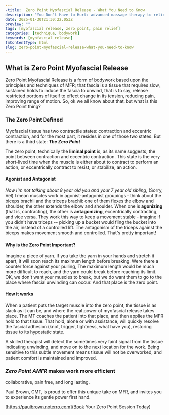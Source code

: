 ```yaml
---
-title:  Zero Point Myofascial Release - What You Need to Know
description: "You Don't Have to Hurt: advanced massage therapy to relieve neck pain, back pain, carpal tunnel, myofascial pain syndrome. "
date: 2025-01-30T21:30:22.053Z
preview: ""
tags: [myofascial release, zero point, pain relief]
categories: [technique, bodywork]
keywords: [myofascial release]
fmContentType: html
slug: zero-point-myofascial-release-what-you-need-to-know
---
```

## What is Zero Point Myofascial Release

Zero Point Myofascial Release is a form of bodywork based upon the principles and techniques of MFR; that fascia is a tissue that requires slow, sustained holds to induce the fascia to unwind, that is to say, release restricted portions of itself to effect change in its tension, reducing pain, improving range of motion.  So, ok we all know about that, but what is this Zero Point thing?

### The Zero Point Defined

Myofascial tissue has two contractile states: contraction and eccentric contraction, and for the most part, it resides in one of those two states.  But there is a third state: ***The Zero Point***

The zero point, technically the **liminal point** is, as its name suggests, the point between contraction and eccentric contraction.  This state is the very short-lived time when the muscle is either about to contract to perform an action, or eccentrically contract to resist, or stabilize, an action.  

#### Agonist and Antagonist

*Now I'm not talking about 8 year old you and your 7 year old sibling*, (Sorry, Vel) I mean muscles work in agonist-antagonist groupings - think about the biceps brachii and the triceps brachii: one of them flexes the elbow and shoulder, the other extends the elbow and shoulder.  When one is **agonizing** (that is, contracting), the other is **antagonizing**, eccentrically contracting, and vice versa.  They work this way to keep a movement stable - imagine if you didn't have triceps -- picking up a bucket would fling the bucket into the air, instead of a controlled lift.  The antagonism of the triceps against the biceps makes movement smooth and controlled.  That's pretty important!

#### Why is the Zero Point Important?

Imagine a piece of yarn.  If you take the yarn in your hands and stretch it apart, it will soon reach its maximum length before breaking.  Were there a counter force against your pulling, The maximum length would be much more difficult to reach, and the yarn could break before reaching its limit.  OK, we don't want your muscles to break, but we do want them to go to the place where fascial unwinding can occur.  And that place is the zero point.

#### How it works

When a patient puts the target muscle into the zero point, the tissue is as slack as it can be, and where the real power of myofascial release takes place.  The MT coaches the patient into that place, and then applies the MFR hold to that tissue.  That hold, alone or with assistance, will quickly resolve the fascial adhesion (knot, trigger, tightness, what have you), restoring tissue to its hypostatic state.  

A skilled therapist will detect the sometimes very faint signal from the tissue indicating unwinding, and move on to the next location for the work.  Being sensitive to this subtle movement means tissue will not be overworked, and patient comfort is maintained and improved.

### ***Zero Point AMFR*** makes work more efficient 
collaborative, pain free, and long lasting.

Paul Brown, CMT, is proud to offer this unique take on MFR, and invites you to experience its gentle power first hand.

[https://paulbrown.noterro.com](Book Your Zero Point Session Today)
